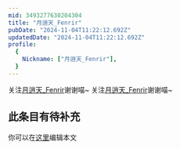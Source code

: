 ```yaml
---
mid: 3493277630204304
title: "月逍天_Fenrir"
pubDate: "2024-11-04T11:22:12.692Z"
updatedDate: "2024-11-04T11:22:12.692Z"
profile:
  {
    Nickname: ["月逍天_Fenrir"],
  }
---
```


关注[月逍天_Fenrir](https://space.bilibili.com/3493277630204304)谢谢喵~ 关注[月逍天_Fenrir](https://space.bilibili.com/3493277630204304)谢谢喵~

## 此条目有待补充
你可以在[这里](https://github.com/Yuhanawa/VTuber.ICU/edit/master/src/content/v/月逍天_Fenrir/index.md)编辑本文

